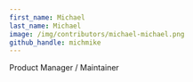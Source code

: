 ```yaml
---
first_name: Michael
last_name: Michael
image: /img/contributors/michael-michael.png
github_handle: michmike
---
```

Product Manager / Maintainer
